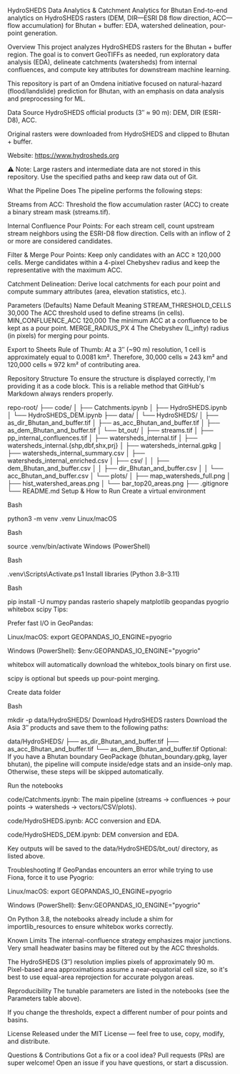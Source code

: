 HydroSHEDS Data Analytics & Catchment Analytics for Bhutan
End-to-end analytics on HydroSHEDS rasters (DEM, DIR—ESRI D8 flow direction, ACC—flow accumulation) for Bhutan + buffer: EDA, watershed delineation, pour-point generation.

Overview
This project analyzes HydroSHEDS rasters for the Bhutan + buffer region. The goal is to convert GeoTIFFs as needed, run exploratory data analysis (EDA), delineate catchments (watersheds) from internal confluences, and compute key attributes for downstream machine learning.

This repository is part of an Omdena initiative focused on natural-hazard (flood/landslide) prediction for Bhutan, with an emphasis on data analysis and preprocessing for ML.

Data Source
HydroSHEDS official products (3″ ≈ 90 m): DEM, DIR (ESRI-D8), ACC.

Original rasters were downloaded from HydroSHEDS and clipped to Bhutan + buffer.

Website: https://www.hydrosheds.org

⚠️ Note: Large rasters and intermediate data are not stored in this repository. Use the specified paths and keep raw data out of Git.

What the Pipeline Does
The pipeline performs the following steps:

Streams from ACC: Threshold the flow accumulation raster (ACC) to create a binary stream mask (streams.tif).

Internal Confluence Pour Points: For each stream cell, count upstream stream neighbors using the ESRI-D8 flow direction. Cells with an inflow of 2 or more are considered candidates.

Filter & Merge Pour Points: Keep only candidates with an ACC ≥ 120,000 cells. Merge candidates within a 4-pixel Chebyshev radius and keep the representative with the maximum ACC.

Catchment Delineation: Derive local catchments for each pour point and compute summary attributes (area, elevation statistics, etc.).

Parameters (Defaults)
Name	Default	Meaning
STREAM_THRESHOLD_CELLS	30,000	The ACC threshold used to define streams (in cells).
MIN_CONFLUENCE_ACC	120,000	The minimum ACC at a confluence to be kept as a pour point.
MERGE_RADIUS_PX	4	The Chebyshev (L_infty) radius (in pixels) for merging pour points.

Export to Sheets
Rule of Thumb: At a 3″ (~90 m) resolution, 1 cell is approximately equal to 0.0081 km². Therefore, 30,000 cells ≈ 243 km² and 120,000 cells ≈ 972 km² of contributing area.

Repository Structure
To ensure the structure is displayed correctly, I'm providing it as a code block. This is a reliable method that GitHub's Markdown always renders properly.

repo-root/
├── code/
│   ├── Catchments.ipynb
│   ├── HydroSHEDS.ipynb
│   └── HydroSHEDS_DEM.ipynb
├── data/
│   └── HydroSHEDS/
│       ├── as_dir_Bhutan_and_buffer.tif
│       ├── as_acc_Bhutan_and_buffer.tif
│       ├── as_dem_Bhutan_and_buffer.tif
│       └── bt_out/
│           ├── streams.tif
│           ├── pp_internal_confluences.tif
│           ├── watersheds_internal.tif
│           ├── watersheds_internal.{shp,dbf,shx,prj}
│           ├── watersheds_internal.gpkg
│           ├── watersheds_internal_summary.csv
│           ├── watersheds_internal_enriched.csv
│           ├── csv/
│           │   ├── dem_Bhutan_and_buffer.csv
│           │   ├── dir_Bhutan_and_buffer.csv
│           │   └── acc_Bhutan_and_buffer.csv
│           └── plots/
│               ├── map_watersheds_full.png
│               ├── hist_watershed_areas.png
│               └── bar_top20_areas.png
├── .gitignore
└── README.md
Setup & How to Run
Create a virtual environment

Bash

python3 -m venv .venv
Linux/macOS

Bash

source .venv/bin/activate
Windows (PowerShell)

Bash

.venv\Scripts\Activate.ps1
Install libraries (Python 3.8–3.11)

Bash

pip install -U numpy pandas rasterio shapely matplotlib geopandas pyogrio whitebox scipy
Tips:

Prefer fast I/O in GeoPandas:

Linux/macOS: export GEOPANDAS_IO_ENGINE=pyogrio

Windows (PowerShell): $env:GEOPANDAS_IO_ENGINE="pyogrio"

whitebox will automatically download the whitebox_tools binary on first use.

scipy is optional but speeds up pour-point merging.

Create data folder

Bash

mkdir -p data/HydroSHEDS/
Download HydroSHEDS rasters
Download the Asia 3″ products and save them to the following paths:

data/HydroSHEDS/
├── as_dir_Bhutan_and_buffer.tif
├── as_acc_Bhutan_and_buffer.tif
└── as_dem_Bhutan_and_buffer.tif
Optional: If you have a Bhutan boundary GeoPackage (bhutan_boundary.gpkg, layer bhutan), the pipeline will compute inside/edge stats and an inside-only map. Otherwise, these steps will be skipped automatically.

Run the notebooks

code/Catchments.ipynb: The main pipeline (streams → confluences → pour points → watersheds → vectors/CSV/plots).

code/HydroSHEDS.ipynb: ACC conversion and EDA.

code/HydroSHEDS_DEM.ipynb: DEM conversion and EDA.

Key outputs will be saved to the data/HydroSHEDS/bt_out/ directory, as listed above.

Troubleshooting
If GeoPandas encounters an error while trying to use Fiona, force it to use Pyogrio:

Linux/macOS: export GEOPANDAS_IO_ENGINE=pyogrio

Windows (PowerShell): $env:GEOPANDAS_IO_ENGINE="pyogrio"

On Python 3.8, the notebooks already include a shim for importlib_resources to ensure whitebox works correctly.

Known Limits
The internal-confluence strategy emphasizes major junctions. Very small headwater basins may be filtered out by the ACC thresholds.

The HydroSHEDS (3″) resolution implies pixels of approximately 90 m. Pixel-based area approximations assume a near-equatorial cell size, so it's best to use equal-area reprojection for accurate polygon areas.

Reproducibility
The tunable parameters are listed in the notebooks (see the Parameters table above).

If you change the thresholds, expect a different number of pour points and basins.

License
Released under the MIT License — feel free to use, copy, modify, and distribute.

Questions & Contributions
Got a fix or a cool idea? Pull requests (PRs) are super welcome! Open an issue if you have questions, or start a discussion.

